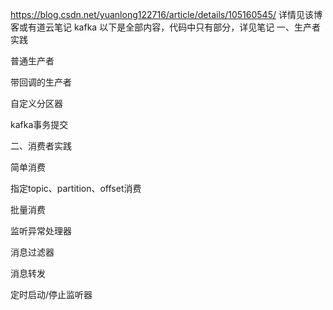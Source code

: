 https://blog.csdn.net/yuanlong122716/article/details/105160545/
详情见该博客或有道云笔记 kafka
以下是全部内容，代码中只有部分，详见笔记
一、生产者实践

普通生产者

带回调的生产者

自定义分区器

kafka事务提交

二、消费者实践

简单消费

指定topic、partition、offset消费

批量消费

监听异常处理器

消息过滤器

消息转发

定时启动/停止监听器